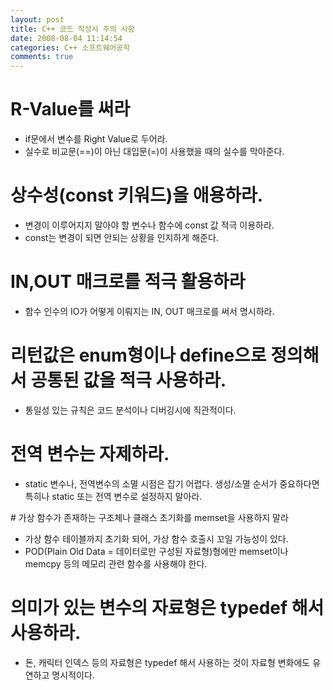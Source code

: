 ```yaml
---
layout: post
title: C++ 코드 작성시 주의 사항
date: 2008-08-04 11:14:54
categories: C++ 소프트웨어공학
comments: true
---
```


# R-Value를 써라
* if문에서 변수를 Right Value로 두어라. 
* 실수로 비교문(==)이 아닌 대입문(=)이 사용했을 때의 실수를 막아준다.

# 상수성(const 키워드)을 애용하라.
* 변경이 이루어지지 말아야 할 변수나 함수에 const 값 적극 이용하라.
* const는 변경이 되면 안되는 상황을 인지하게 해준다.

# IN,OUT 매크로를 적극 활용하라
* 함수 인수의 IO가 어떻게 이뤄지는 IN, OUT 매크로를 써서 명시하라.

# 리턴값은 enum형이나 define으로 정의해서 공통된 값을 적극 사용하라. 
* 통일성 있는 규칙은 코드 분석이나 디버깅시에 직관적이다.

# 전역 변수는 자제하라. 
* static 변수나, 전역변수의 소멸 시점은 잡기 어렵다. 생성/소멸 순서가 중요하다면 특히나 static 또는 전역 변수로 설정하지 말아라.

# 가상 함수가 존재하는 구조체나 클래스 초기화를 memset을 사용하지 말라
* 가상 함수 테이블까지 초기화 되어, 가상 함수 호출시 꼬일 가능성이 있다.
* POD(Plain Old Data = 데이터로만 구성된 자료형)형에만 memset이나 memcpy 등의 메모리 관련 함수를 사용해야 한다.

# 의미가 있는 변수의 자료형은 typedef 해서 사용하라.
* 돈, 캐릭터 인덱스 등의 자료형은 typedef 해서 사용하는 것이 자료형 변화에도 유연하고 명시적이다.